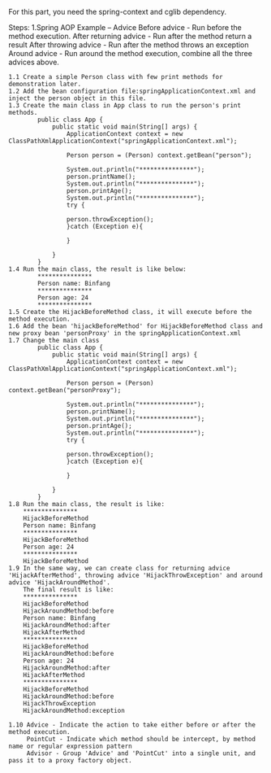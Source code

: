 For this part, you need the spring-context and cglib dependency.


Steps:
1.Spring AOP Example – Advice
    Before advice - Run before the method execution.
    After returning advice - Run after the method return a result
    After throwing advice - Run after the method throws an exception
    Around advice - Run around the method execution, combine all the three advices above.

    1.1 Create a simple Person class with few print methods for demonstration later.
    1.2 Add the bean configuration file:springApplicationContext.xml and inject the person object in this file.
    1.3 Create the main class in App class to run the person's print methods.
            public class App {
                public static void main(String[] args) {
                    ApplicationContext context = new ClassPathXmlApplicationContext("springApplicationContext.xml");

                    Person person = (Person) context.getBean("person");

                    System.out.println("***************");
                    person.printName();
                    System.out.println("***************");
                    person.printAge();
                    System.out.println("***************");
                    try {

                    person.throwException();
                    }catch (Exception e){

                    }

                }
            }
    1.4 Run the main class, the result is like below:
            ***************
            Person name: Binfang
            ***************
            Person age: 24
            ***************
    1.5 Create the HijackBeforeMethod class, it will execute before the method execution.
    1.6 Add the bean 'hijackBeforeMethod' for HijackBeforeMethod class and new proxy bean 'personProxy' in the springApplicationContext.xml
    1.7 Change the main class
            public class App {
                public static void main(String[] args) {
                    ApplicationContext context = new ClassPathXmlApplicationContext("springApplicationContext.xml");

                    Person person = (Person) context.getBean("personProxy");

                    System.out.println("***************");
                    person.printName();
                    System.out.println("***************");
                    person.printAge();
                    System.out.println("***************");
                    try {

                    person.throwException();
                    }catch (Exception e){

                    }

                }
            }
    1.8 Run the main class, the result is like:
        ***************
        HijackBeforeMethod
        Person name: Binfang
        ***************
        HijackBeforeMethod
        Person age: 24
        ***************
        HijackBeforeMethod
    1.9 In the same way, we can create class for returning advice 'HijackAfterMethod', throwing advice 'HijackThrowException' and around advice 'HijackAroundMethod'.
        The final result is like:
        ***************
        HijackBeforeMethod
        HijackAroundMethod:before
        Person name: Binfang
        HijackAroundMethod:after
        HijackAfterMethod
        ***************
        HijackBeforeMethod
        HijackAroundMethod:before
        Person age: 24
        HijackAroundMethod:after
        HijackAfterMethod
        ***************
        HijackBeforeMethod
        HijackAroundMethod:before
        HijackThrowException
        HijackAroundMethod:exception

    1.10 Advice - Indicate the action to take either before or after the method execution.
         PointCut - Indicate which method should be intercept, by method name or regular expression pattern
         Advisor - Group 'Advice' and 'PointCut' into a single unit, and pass it to a proxy factory object.